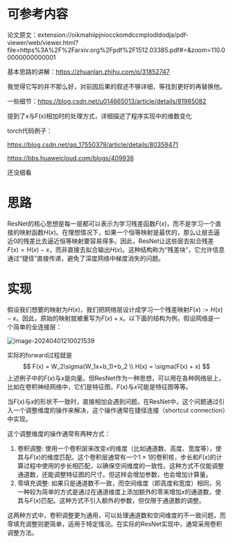 # 可参考内容

论文原文：extension://oikmahiipjniocckomdccmplodldodja/pdf-viewer/web/viewer.html?file=https%3A%2F%2Farxiv.org%2Fpdf%2F1512.03385.pdf#=&zoom=110.00000000000001



基本思路的讲解：https://zhuanlan.zhihu.com/p/31852747

我觉得它写的并不那么好，对前因后果的叙述不够详细，等找到更好的再替换他。



一些细节：https://blog.csdn.net/u014665013/article/details/81985082

提到了x与F(x)相加时的处理方式，详细描述了程序实现中的维数变化



torch代码例子：

https://blog.csdn.net/qq_17550379/article/details/80359471

https://bbs.huaweicloud.com/blogs/409936

还没细看



# 思路

ResNet的核心思想是每一层都可以表示为学习残差函数$F(x)$，而不是学习一个直接的映射函数$H(x)$。在理想情况下，如果一个恒等映射是最优的，那么让层去逼近0的残差比去逼近恒等映射要容易得多。因此，ResNet让这些层去拟合残差$F(x)=H(x)−x$，而非直接去拟合输出$H(x)$。这种结构称为“残差块”，它允许信息通过“捷径”直接传递，避免了深度网络中梯度消失的问题。



# 实现

假设我们想要的映射为$H(x)$，我们把网络层设计成学习一个残差映射$F(x):=H(x)−x$。因此，原始的映射就被重写为$F(x)+x$。以下面的结构为例，假设网络是一个简单的全连接层：

![image-20240401210021539](D:\GithubRepos\notes_about_datascience\note\img\image-20240401210021539.png)

实际的forward过程就是
$$
F(x) = W_2\sigma(W_1x+b_1)+b_2 \\
H(x) = \sigma(F(x) + x)
$$
上述例子中的$F(x)$与$x$是向量。但ResNet作为一种思想，可以用在各种网络层上，比如在卷积神经网络中，它们是特征图，$F(x)$与$x$可能是特征图等等。

当$F(x)$与$x$的形状不一致时，直接相加会遇到问题。在ResNet中，这个问题通过引入一个调整维度的操作来解决，这个操作通常在捷径连接（shortcut connection）中实现。

这个调整维度的操作通常有两种方式：

1. 卷积调整: 使用一个卷积层来改变$x$的维度（比如通道数、高度、宽度等），使其与$F(x)$的维度匹配。这个卷积层通常有一个$1 \times 1$的卷积核，步长和$F(x)$的计算过程中使用的步长相匹配，以确保空间维度的一致性。这种方式不仅能调整通道数，还能调整特征图的尺寸。但这样会增加参数，也会增加计算量。
2. 零填充调整: 如果只是通道数不一致，而空间维度（即高度和宽度）相同，另一种较为简单的方式是通过在通道维度上添加额外的零来增加$x$的通道数，使其与$F(x)$匹配。这种方式不引入额外的参数，但仅限于通道数的调整。

这两种方式中，卷积调整更为通用，可以处理通道数和空间维度的不一致问题，而零填充调整则更简单，适用于特定情况。在实际的ResNet实现中，通常采用卷积调整方法。
